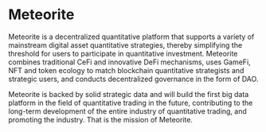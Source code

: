 # Meteorite
Meteorite is a decentralized quantitative platform that supports a variety of mainstream digital asset quantitative strategies, thereby simplifying the threshold for users to participate in quantitative investment. Meteorite combines traditional CeFi and innovative DeFi mechanisms, uses GameFi, NFT and token ecology to match blockchain quantitative strategists and strategic users, and conducts decentralized governance in the form of DAO.   

Meteorite is backed by solid strategic data and will build the first big data platform in the field of quantitative trading in the future, contributing to the long-term development of the entire industry of quantitative trading, and promoting the industry. That is the mission of Meteorite.

